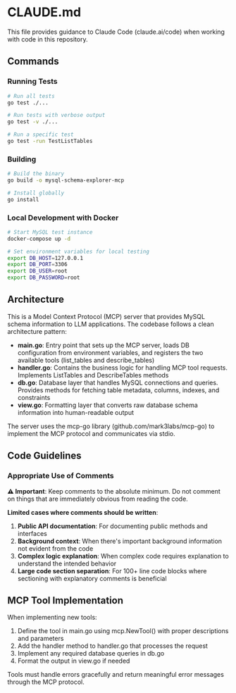 # CLAUDE.md

This file provides guidance to Claude Code (claude.ai/code) when working with code in this repository.

## Commands

### Running Tests
```bash
# Run all tests
go test ./...

# Run tests with verbose output
go test -v ./...

# Run a specific test
go test -run TestListTables
```

### Building
```bash
# Build the binary
go build -o mysql-schema-explorer-mcp

# Install globally
go install
```

### Local Development with Docker
```bash
# Start MySQL test instance
docker-compose up -d

# Set environment variables for local testing
export DB_HOST=127.0.0.1
export DB_PORT=3306
export DB_USER=root
export DB_PASSWORD=root
```

## Architecture

This is a Model Context Protocol (MCP) server that provides MySQL schema information to LLM applications. The codebase follows a clean architecture pattern:

- **main.go**: Entry point that sets up the MCP server, loads DB configuration from environment variables, and registers the two available tools (list_tables and describe_tables)
- **handler.go**: Contains the business logic for handling MCP tool requests. Implements ListTables and DescribeTables methods
- **db.go**: Database layer that handles MySQL connections and queries. Provides methods for fetching table metadata, columns, indexes, and constraints
- **view.go**: Formatting layer that converts raw database schema information into human-readable output

The server uses the mcp-go library (github.com/mark3labs/mcp-go) to implement the MCP protocol and communicates via stdio.

## Code Guidelines

### Appropriate Use of Comments
**⚠️ Important**: Keep comments to the absolute minimum. Do not comment on things that are immediately obvious from reading the code.

**Limited cases where comments should be written**:
1. **Public API documentation**: For documenting public methods and interfaces
2. **Background context**: When there's important background information not evident from the code
3. **Complex logic explanation**: When complex code requires explanation to understand the intended behavior
4. **Large code section separation**: For 100+ line code blocks where sectioning with explanatory comments is beneficial

## MCP Tool Implementation

When implementing new tools:
1. Define the tool in main.go using mcp.NewTool() with proper descriptions and parameters
2. Add the handler method to handler.go that processes the request
3. Implement any required database queries in db.go
4. Format the output in view.go if needed

Tools must handle errors gracefully and return meaningful error messages through the MCP protocol.
